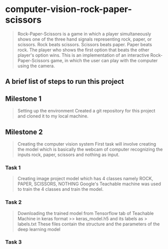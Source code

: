 # computer-vision-rock-paper-scissors
  > Rock-Paper-Scissors is a game in which a player simultaneously shows one of the three hand signals representing rock, paper, or scissors. Rock beats scissors. Scissors beats paper. Paper beats rock. The player who shows the first option that beats the other player's option wins. This is an implementation of an interactive Rock-Paper-Scissors game, in which the user can play with the computer using the camera.


## A brief list of steps to run this project


## Milestone 1 
> Setting up the environment
  > Created a git repository for this project and cloned it to my local machine.

## Milestone 2
> Creating the computer vision system
  > First task will involve creating the model which is basically the webcam of computer recognizing the inputs rock, paper, scissors and nothing as input.

### Task 1
> Creating image project model which has 4 classes namely ROCK, PAPER, SCISSORS, NOTHING
> Google's Teachable machine was used to train the 4 classes and train the model.
### Task 2 
> Downloading the trained model from Tensorflow tab of Teachable Machine in keras format >> keras_model.h5 and its labels as > labels.txt
> These files contain the structure and the parameters of the deep learning model
### Task 3



